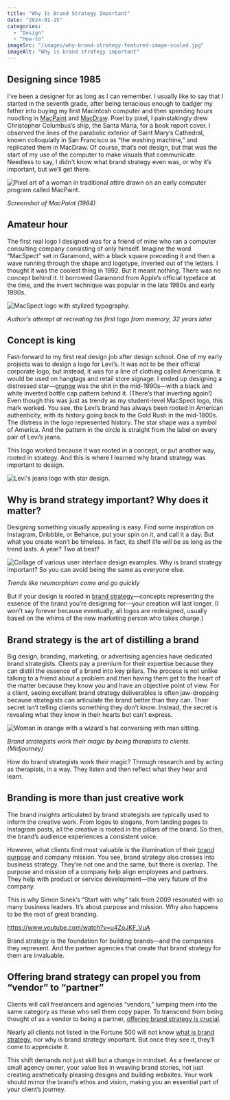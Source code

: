 ```yaml
---
title: "Why Is Brand Strategy Important"
date: "2024-01-15"
categories: 
  - "Design"
  - "How-to"
imageSrc: "/images/why-brand-strategy-featured-image-scaled.jpg"
imageAlt: "Why is brand strategy important"
---
```


## Designing since 1985

I’ve been a designer for as long as I can remember. I usually like to say that I started in the seventh grade, after being tenacious enough to badger my father into buying my first Macintosh computer and then spending hours noodling in [MacPaint](https://en.wikipedia.org/wiki/MacPaint) and [MacDraw](https://en.wikipedia.org/wiki/MacDraw). Pixel by pixel, I painstakingly drew Christopher Columbus’s ship, the Santa Maria, for a book report cover. I observed the lines of the parabolic exterior of Saint Mary’s Cathedral, known colloquially in San Francisco as “the washing machine,” and replicated them in MacDraw. Of course, that’s not design, but that was the start of my use of the computer to make visuals that communicate. Needless to say, I didn't know what brand strategy even was, or why it’s important, but we’ll get there.

![Pixel art of a woman in traditional attire drawn on an early computer program called MacPaint.](/images/MPQDSC-MacpaintWP.jpg)

_Screenshot of MacPaint (1984)_

## Amateur hour

The first real logo I designed was for a friend of mine who ran a computer consulting company consisting of only himself. Imagine the word “MacSpect” set in Garamond, with a black square preceding it and then a wave running through the shape and logotype, inverted out of the letters. I thought it was the coolest thing in 1992. But it meant nothing. There was no concept behind it. It borrowed Garamond from Apple’s official typeface at the time, and the invert technique was popular in the late 1980s and early 1990s.

![MacSpect logo with stylized typography.](/images/MacSpect-Logo-recreation.png)

_Author’s attempt at recreating his first logo from memory, 32 years later_

## Concept is king

Fast-forward to my first real design job after design school. One of my early projects was to design a logo for Levi’s. It was not to be their official corporate logo, but instead, it was for a line of clothing called Americana. It would be used on hangtags and retail store signage. I ended up designing a distressed star—[grunge](https://davidmiranda.us/blog/grunge-graphic-design/) was the shit in the mid-1990s—with a black and white inverted bottle cap pattern behind it. (There’s that inverting again!) Even though this was just as trendy as my student-level MacSpect logo, this mark worked. You see, the Levi’s brand has always been rooted in American authenticity, with its history going back to the Gold Rush in the mid-1800s. The distress in the logo represented history. The star shape was a symbol of America. And the pattern in the circle is straight from the label on every pair of Levi’s jeans.

This logo worked because it was rooted in a concept, or put another way, rooted in strategy. And this is where I learned why brand strategy was important to design.

![Levi's jeans logo with star design.](/images/levis-americana-sized.jpg)

## Why is brand strategy important? Why does it matter?

Designing something visually appealing is easy. Find some inspiration on Instagram, Dribbble, or Behance, put your spin on it, and call it a day. But what you create won’t be timeless. In fact, its shelf life will be as long as the trend lasts. A year? Two at best?

![Collage of various user interface design examples. Why is brand strategy important? So you can avoid being the same as everyone else.](/images/Neumorphism-trend.png)

_Trends like neumorphism come and go quickly_

But if your design is rooted in [brand strategy](https://usegriffin.ai/)—concepts representing the essence of the brand you’re designing for—your creation will last longer. (I won’t say forever because eventually, all logos are redesigned, usually based on the whims of the new marketing person who takes charge.)

## Brand strategy is the art of distilling a brand

Big design, branding, marketing, or advertising agencies have dedicated brand strategists. Clients pay a premium for their expertise because they can distill the essence of a brand into key pillars. The process is not unlike talking to a friend about a problem and then having them get to the heart of the matter because they know you and have an objective point of view. For a client, seeing excellent brand strategy deliverables is often jaw-dropping because strategists can articulate the brand better than they can. Their secret isn’t telling clients something they don’t know. Instead, the secret is revealing what they know in their hearts but can’t express.

![Woman in orange with a wizard's hat conversing with man sitting.](/images/wizard-therapist.jpg)

_Brand strategists work their magic by being therapists to clients. (Midjourney)_

How do brand strategists work their magic? Through research and by acting as therapists, in a way. They listen and then reflect what they hear and learn.

## Branding is more than just creative work

The brand insights articulated by brand strategists are typically used to inform the creative work. From logos to slogans, from landing pages to Instagram posts, all the creative is rooted in the pillars of the brand. So then, the brand’s audience experiences a consistent voice.

However, what clients find most valuable is the illumination of their [brand purpose](https://rogerwong.me/posts/what-is-brand-strategy/) and company mission. You see, brand strategy also crosses into business strategy. They’re not one and the same, but there is overlap. The purpose and mission of a company help align employees and partners. They help with product or service development—the very future of the company.

This is why Simon Sinek’s “Start with why” talk from 2009 resonated with so many business leaders. It’s about purpose and mission. Why also happens to be the root of great branding.

https://www.youtube.com/watch?v=u4ZoJKF_VuA

Brand strategy is the foundation for building brands—and the companies they represent. And the partner agencies that create that brand strategy for them are invaluable.

## Offering brand strategy can propel you from “vendor” to “partner”

Clients will call freelancers and agencies “vendors,” lumping them into the same category as those who sell them copy paper. To transcend from being thought of as a vendor to being a partner, [offering brand strategy is crucial](https://usegriffin.ai/).

Nearly all clients not listed in the Fortune 500 will not know [what is brand strategy](https://rogerwong.me/posts/what-is-brand-strategy/), nor why is brand strategy important. But once they see it, they’ll come to appreciate it.

This shift demands not just skill but a change in mindset. As a freelancer or small agency owner, your value lies in weaving brand stories, not just creating aesthetically pleasing designs and building websites. Your work should mirror the brand’s ethos and vision, making you an essential part of your client’s journey.

